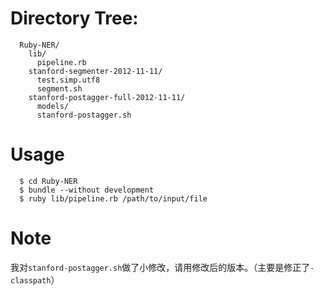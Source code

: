 # Directory Tree:
```
  Ruby-NER/
  	lib/
	  pipeline.rb
    stanford-segmenter-2012-11-11/
      test.simp.utf8
      segment.sh
    stanford-postagger-full-2012-11-11/
      models/
      stanford-postagger.sh
```

# Usage
```
  $ cd Ruby-NER
  $ bundle --without development
  $ ruby lib/pipeline.rb /path/to/input/file
```

# Note
我对`stanford-postagger.sh`做了小修改，请用修改后的版本。（主要是修正了`-classpath`）